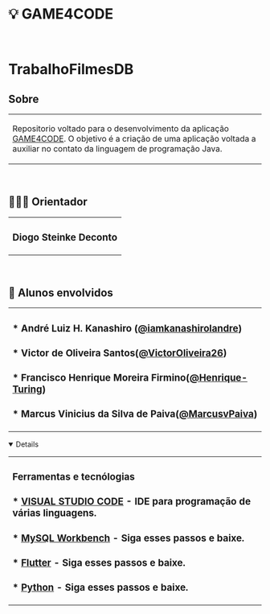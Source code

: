 # 💡 GAME4CODE

<br />

# TrabalhoFilmesDB

## Sobre

<table>
<tr>
<td>

Repositorio voltado para o desenvolvimento da aplicação [GAME4CODE](https://github.com/iamkanashirolandre/tcc_GAME4CODE). O objetivo é a criação de uma aplicação voltada a auxiliar no contato da linguagem de programação Java.

</td>
</tr>
</table>


<br />

## 👨🏻‍🏫 Orientador

<table>
<tr>
<td>

### Diogo Steinke Deconto

</td>
</tr>
</table>

<br />

## 🚀 Alunos envolvidos

<table>
<tr>
<td>

### * André Luiz H. Kanashiro ([@iamkanashirolandre](https://github.com/iamkanashirolandre))
### * Victor de Oliveira Santos([@VictorOliveira26](https://github.com/VictorOliveira26))
### * Francisco Henrique Moreira Firmino([@Henrique-Turing](https://github.com/Henrique-Turing))
### * Marcus Vinicius da Silva de Paiva([@MarcusvPaiva](https://github.com/MarcusvPaiva))

</td>
</tr>
</table>


<details open="open"> 
 
<table>
<tr>
<td>

 ### Ferramentas e tecnólogias

### * [VISUAL STUDIO CODE](https://code.visualstudio.com/) - IDE para programação de várias linguagens.
### * [MySQL Workbench](https://www.mysql.com/downloads/) - Siga esses passos e baixe.
### * [Flutter](https://flutter.dev/docs/get-started/install) - Siga esses passos e baixe.
### * [Python](https://www.python.org/downloads/) - Siga esses passos e baixe.
 
</td>
</tr>
</table>
</details> 
